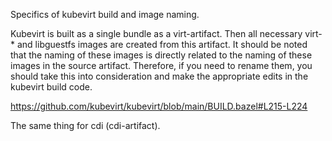 Specifics of kubevirt build and image naming.

Kubevirt is built as a single bundle as a virt-artifact. Then all necessary virt-* and libguestfs images are created from this artifact. It should be noted that the naming of these images is directly related to the naming of these images in the source artifact. Therefore, if you need to rename them, you should take this into consideration and make the appropriate edits in the kubevirt build code.

https://github.com/kubevirt/kubevirt/blob/main/BUILD.bazel#L215-L224

The same thing for cdi (cdi-artifact).
